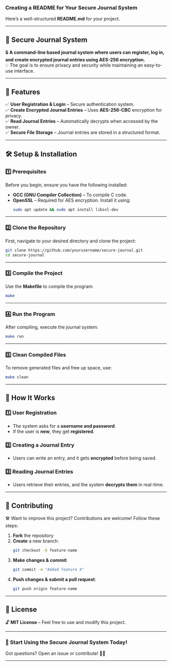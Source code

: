 ### **Creating a README for Your Secure Journal System**  
Here’s a well-structured **README.md** for your project.  

---

## 📝 **Secure Journal System**  

🔒 **A command-line based journal system where users can register, log in, and create encrypted journal entries using AES-256 encryption.**  
💡 The goal is to ensure privacy and security while maintaining an easy-to-use interface.

---

## 📌 **Features**  
✅ **User Registration & Login** – Secure authentication system.  
✅ **Create Encrypted Journal Entries** – Uses **AES-256-CBC** encryption for privacy.  
✅ **Read Journal Entries** – Automatically decrypts when accessed by the owner.  
✅ **Secure File Storage** – Journal entries are stored in a structured format.  

---

## 🛠 **Setup & Installation**  

### **1️⃣ Prerequisites**  
Before you begin, ensure you have the following installed:  
- **GCC (GNU Compiler Collection)** – To compile C code.  
- **OpenSSL** – Required for AES encryption. Install it using:  
  ```bash
  sudo apt update && sudo apt install libssl-dev
  ```

---

### **2️⃣ Clone the Repository**
First, navigate to your desired directory and clone the project:  
```bash
git clone https://github.com/yourusername/secure-journal.git
cd secure-journal
```

---

### **3️⃣ Compile the Project**  
Use the **Makefile** to compile the program:  
```bash
make
```

---

### **4️⃣ Run the Program**  
After compiling, execute the journal system:  
```bash
make run
```

---

### **5️⃣ Clean Compiled Files**  
To remove generated files and free up space, use:  
```bash
make clean
```

---

## 🔐 **How It Works**
### **1️⃣ User Registration**  
- The system asks for a **username and password**.
- If the user is **new**, they get **registered**.

### **2️⃣ Creating a Journal Entry**  
- Users can write an entry, and it gets **encrypted** before being saved.

### **3️⃣ Reading Journal Entries**  
- Users retrieve their entries, and the system **decrypts them** in real-time.

---

## 📢 **Contributing**
🛠 Want to improve this project? Contributions are welcome! Follow these steps:  
1. **Fork** the repository  
2. **Create** a new branch:  
   ```bash
   git checkout -b feature-name
   ```
3. **Make changes & commit**:  
   ```bash
   git commit -m "Added feature X"
   ```
4. **Push changes & submit a pull request**:  
   ```bash
   git push origin feature-name
   ```

---

## 📜 **License**
🔓 **MIT License** – Feel free to use and modify this project.  

---

### **🚀 Start Using the Secure Journal System Today!**  
Got questions? Open an issue or contribute! 🎉🔥  

---


